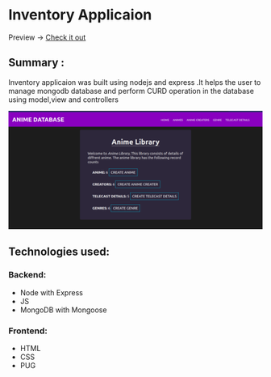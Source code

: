# Inventory Applicaion

Preview -> [Check it out](https://inven-0001.herokuapp.com/catalog)

## Summary :

Inventory applicaion was built using nodejs and express .It helps the user to manage mongodb database and perform CURD operation in the database using model,view and controllers 

![](demo.png)

## Technologies used:

### Backend:
- Node with Express
- JS
- MongoDB with Mongoose


### Frontend:
- HTML
- CSS
- PUG